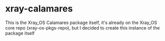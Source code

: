 # xray-calamares
This is the Xray_OS Calamares package itself, it's already on the Xray_OS core repo (xray-os-pkgs-repo), but I decided to create this instance of the package itself
